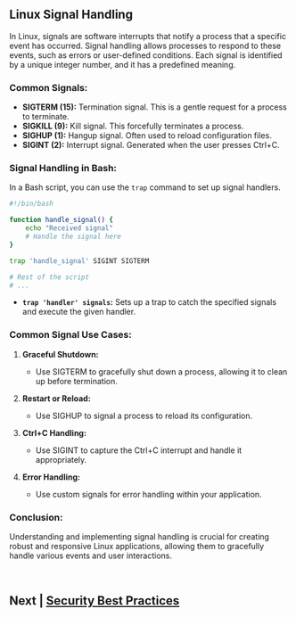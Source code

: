 

## Linux Signal Handling

In Linux, signals are software interrupts that notify a process that a specific event has occurred. Signal handling allows processes to respond to these events, such as errors or user-defined conditions. Each signal is identified by a unique integer number, and it has a predefined meaning.

### Common Signals:

- **SIGTERM (15):** Termination signal. This is a gentle request for a process to terminate.
- **SIGKILL (9):** Kill signal. This forcefully terminates a process.
- **SIGHUP (1):** Hangup signal. Often used to reload configuration files.
- **SIGINT (2):** Interrupt signal. Generated when the user presses Ctrl+C.


### Signal Handling in Bash:

In a Bash script, you can use the `trap` command to set up signal handlers.

```bash
#!/bin/bash

function handle_signal() {
    echo "Received signal"
    # Handle the signal here
}

trap 'handle_signal' SIGINT SIGTERM

# Rest of the script
# ...
```

- **`trap 'handler' signals`:** Sets up a trap to catch the specified signals and execute the given handler.

### Common Signal Use Cases:

1. **Graceful Shutdown:**
   - Use SIGTERM to gracefully shut down a process, allowing it to clean up before termination.

2. **Restart or Reload:**
   - Use SIGHUP to signal a process to reload its configuration.

3. **Ctrl+C Handling:**
   - Use SIGINT to capture the Ctrl+C interrupt and handle it appropriately.

4. **Error Handling:**
   - Use custom signals for error handling within your application.

### Conclusion:

Understanding and implementing signal handling is crucial for creating robust and responsive Linux applications, allowing them to gracefully handle various events and user interactions.


<br>

## Next | [Security Best Practices](https://github.com/lioneltchami/shell-scripting-tutorial/tree/main/Tutorial-Files/15.Security-Best-Practices)
